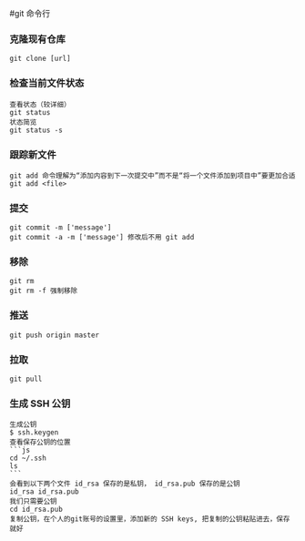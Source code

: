 #git 命令行

### 克隆现有仓库
    git clone [url]

### 检查当前文件状态
    查看状态（较详细）
    git status
    状态简览
    git status -s 

### 跟踪新文件
    git add 命令理解为“添加内容到下一次提交中”而不是“将一个文件添加到项目中”要更加合适
    git add <file>

### 提交
    git commit -m ['message']
    git commit -a -m ['message'] 修改后不用 git add

### 移除
    git rm
    git rm -f 强制移除

### 推送
    git push origin master

### 拉取
    git pull

### 生成 SSH 公钥
    生成公钥
    $ ssh.keygen
    查看保存公钥的位置
    ```js
    cd ~/.ssh
    ls
    ```
    会看到以下两个文件 id_rsa 保存的是私钥， id_rsa.pub 保存的是公钥
    id_rsa id_rsa.pub
    我们只需要公钥
    cd id_rsa.pub
    复制公钥，在个人的git账号的设置里，添加新的 SSH keys, 把复制的公钥粘贴进去，保存就好
    
